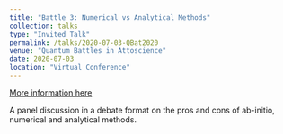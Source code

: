 ```yaml
---
title: "Battle 3: Numerical vs Analytical Methods"
collection: talks
type: "Invited Talk"
permalink: /talks/2020-07-03-QBat2020
venue: "Quantum Battles in Attoscience"
date: 2020-07-03
location: "Virtual Conference"
---
```


[More information here](https://www.youtube.com/watch?v=VJnFfHVDym4&ab_channel=QuantumBattles)

A panel discussion in a debate format on the pros and cons of ab-initio, numerical and analytical methods.
